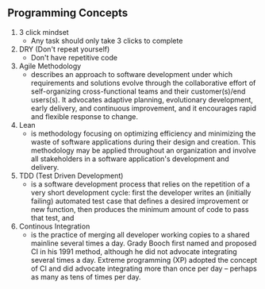 ## Programming Concepts

1. 3 click mindset
    -   Any task should only take 3 clicks to complete
2. DRY (Don't repeat yourself)
    -   Don't have repetitive code
3. Agile Methodology
    -   describes an approach to software development under which requirements and solutions evolve through the collaborative effort of self-organizing cross-functional teams and their customer(s)/end users(s). It advocates adaptive planning, evolutionary development, early delivery, and continuous improvement, and it encourages rapid and flexible response to change.
4. Lean
    -   is methodology focusing on optimizing efficiency and minimizing the waste of software applications during their design and creation. This methodology may be applied throughout an organization and involve all stakeholders in a software application's development and delivery.
5. TDD (Test Driven Development)
    -   is a software development process that relies on the repetition of a very short development cycle: first the developer writes an (initially failing) automated test case that defines a desired improvement or new function, then produces the minimum amount of code to pass that test, and
6. Continous Integration
    - is the practice of merging all developer working copies to a shared mainline several times a day. Grady Booch first named and proposed CI in his 1991 method, although he did not advocate integrating several times a day. Extreme programming (XP) adopted the concept of CI and did advocate integrating more than once per day – perhaps as many as tens of times per day.